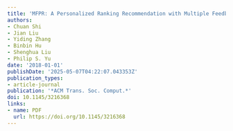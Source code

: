 ```yaml
---
title: 'MFPR: A Personalized Ranking Recommendation with Multiple Feedback'
authors:
- Chuan Shi
- Jian Liu
- Yiding Zhang
- Binbin Hu
- Shenghua Liu
- Philip S. Yu
date: '2018-01-01'
publishDate: '2025-05-07T04:22:07.043353Z'
publication_types:
- article-journal
publication: '*ACM Trans. Soc. Comput.*'
doi: 10.1145/3216368
links:
- name: PDF
  url: https://doi.org/10.1145/3216368
---
```


